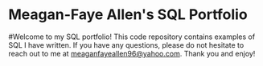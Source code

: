 # Meagan-Faye Allen's SQL Portfolio

#Welcome to my SQL portfolio! This code repository contains examples of SQL I have written. If you have any questions, please do not hesitate to reach out to me at meaganfayeallen96@yahoo.com. Thank you and enjoy! 
